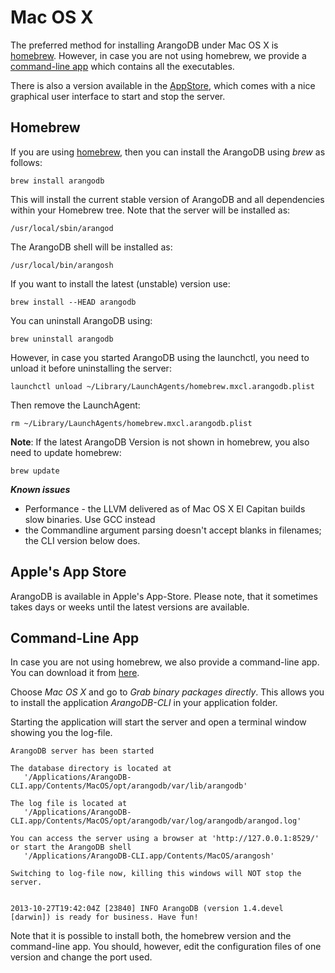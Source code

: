Mac OS X
========

The preferred method for installing ArangoDB under Mac OS X is
[homebrew](#homebrew). However, in case you are not using homebrew, we provide a [command-line
app](#command-line-app) which contains all the executables.

There is also a version available in the [AppStore](#apples-app-store), which comes with a nice
graphical user interface to start and stop the server. 

Homebrew
--------

If you are using [homebrew](http://brew.sh/),
then you can install the ArangoDB using *brew* as follows:

    brew install arangodb

This will install the current stable version of ArangoDB and all
dependencies within your Homebrew tree. Note that the server will be
installed as:

    /usr/local/sbin/arangod

The ArangoDB shell will be installed as:

    /usr/local/bin/arangosh

If you want to install the latest (unstable) version use:

    brew install --HEAD arangodb

You can uninstall ArangoDB using:

    brew uninstall arangodb

However, in case you started ArangoDB using the launchctl, you
need to unload it before uninstalling the server:

    launchctl unload ~/Library/LaunchAgents/homebrew.mxcl.arangodb.plist

Then remove the LaunchAgent:

    rm ~/Library/LaunchAgents/homebrew.mxcl.arangodb.plist

**Note**: If the latest ArangoDB Version is not shown in homebrew, you also need to update homebrew:

    brew update

***Known issues***

- Performance - the LLVM delivered as of Mac OS X El Capitan builds slow binaries. Use GCC instead
- the Commandline argument parsing doesn't accept blanks in filenames; the CLI version below does.

Apple's App Store
-----------------

ArangoDB is available in Apple's App-Store. Please note, that it sometimes takes 
days or weeks until the latest versions are available. 

Command-Line App
----------------
In case you are not using homebrew, we also provide a command-line app. You can
download it from [here](https://www.arangodb.com/install).

Choose *Mac OS X* and go to *Grab binary packages directly*. This allows you to
install the application *ArangoDB-CLI* in your application folder.

Starting the application will start the server and open a terminal window
showing you the log-file.

    ArangoDB server has been started

    The database directory is located at
       '/Applications/ArangoDB-CLI.app/Contents/MacOS/opt/arangodb/var/lib/arangodb'

    The log file is located at
       '/Applications/ArangoDB-CLI.app/Contents/MacOS/opt/arangodb/var/log/arangodb/arangod.log'

    You can access the server using a browser at 'http://127.0.0.1:8529/'
    or start the ArangoDB shell
       '/Applications/ArangoDB-CLI.app/Contents/MacOS/arangosh'

    Switching to log-file now, killing this windows will NOT stop the server.


    2013-10-27T19:42:04Z [23840] INFO ArangoDB (version 1.4.devel [darwin]) is ready for business. Have fun!

Note that it is possible to install both, the homebrew version and the command-line
app. You should, however, edit the configuration files of one version and change
the port used.

